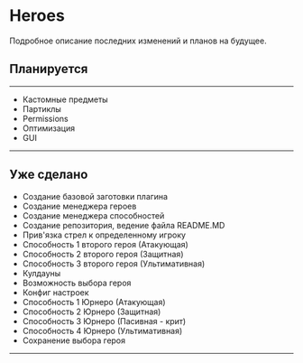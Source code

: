# Heroes

Подробное описание последних изменений и планов на будущее.

## Планируется

***

* Кастомные предметы
* Партиклы
* Permissions
* Оптимизация
* GUI

***

## Уже сделано
* Создание базовой заготовки плагина
* Создание менеджера героев
* Создание менеджера способностей
* Создание репозитория, ведение файла README.MD
* Прив'язка стрел к определенному игроку
* Способность 1 второго героя (Атакующая)
* Способность 2 второго героя (Защитная)
* Способность 3 второго героя (Ультимативная)
* Кулдауны
* Возможность выбора героя
* Конфиг настроек 
* Способность 1 Юрнеро (Атакующая) 
* Способность 2 Юрнеро (Защитная)
* Способность 3 Юрнеро (Пасивная - крит)
* Способность 4 Юрнеро (Ультимативная)
* Сохранение выбора героя

***
